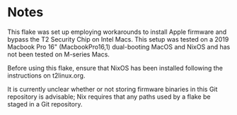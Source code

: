 # Notes

This flake was set up employing workarounds to install Apple firmware and bypass the T2 Security Chip on Intel Macs.
This setup was tested on a 2019 Macbook Pro 16" (MacbookPro16,1) dual-booting MacOS and NixOS and has not been tested on M-series Macs.

Before using this flake, ensure that NixOS has been installed following the instructions on t2linux.org.

It is currently unclear whether or not storing firmware binaries in this Git repository is advisable; Nix requires that any paths used by a flake be staged in a Git repository.
